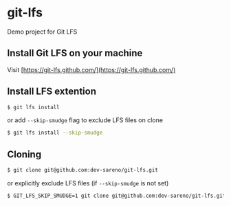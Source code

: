 # git-lfs
Demo project for Git LFS

## Install Git LFS on your machine
Visit [https://git-lfs.github.com/](https://git-lfs.github.com/)

## Install LFS extention
```sh
$ git lfs install
```
or add `--skip-smudge` flag to exclude LFS files on clone
```sh
$ git lfs install --skip-smudge
```

## Cloning
```sh
$ git clone git@github.com:dev-sareno/git-lfs.git
```
or explicitly exclude LFS files (if `--skip-smudge` is not set)
```sh
$ GIT_LFS_SKIP_SMUDGE=1 git clone git@github.com:dev-sareno/git-lfs.git
```